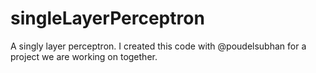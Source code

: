 # singleLayerPerceptron
A singly layer perceptron.  I created this code with @poudelsubhan for a project we are working on together. 
